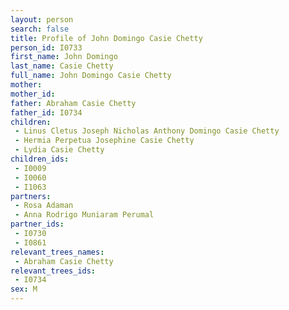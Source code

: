 ```yaml
---
layout: person
search: false
title: Profile of John Domingo Casie Chetty
person_id: I0733
first_name: John Domingo
last_name: Casie Chetty
full_name: John Domingo Casie Chetty
mother: 
mother_id: 
father: Abraham Casie Chetty
father_id: I0734
children:
 - Linus Cletus Joseph Nicholas Anthony Domingo Casie Chetty
 - Hermia Perpetua Josephine Casie Chetty
 - Lydia Casie Chetty
children_ids:
 - I0009
 - I0060
 - I1063
partners:
 - Rosa Adaman
 - Anna Rodrigo Muniaram Perumal
partner_ids:
 - I0730
 - I0861
relevant_trees_names:
 - Abraham Casie Chetty
relevant_trees_ids:
 - I0734
sex: M
---
```


